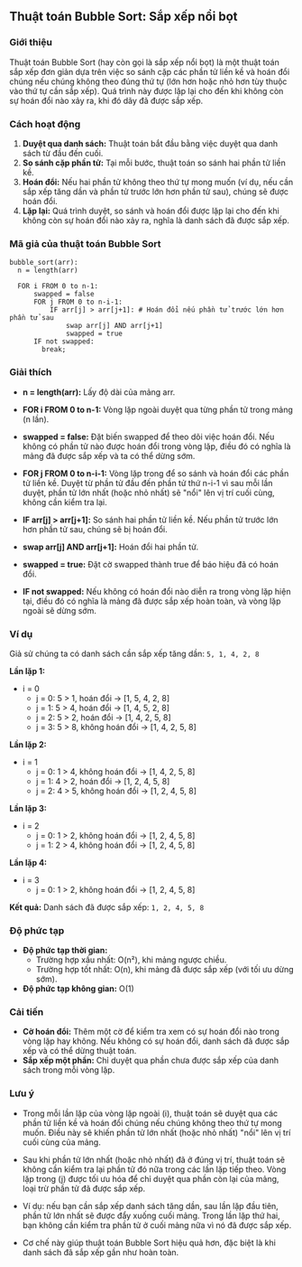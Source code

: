 ## Thuật toán Bubble Sort: Sắp xếp nổi bọt

### Giới thiệu

Thuật toán Bubble Sort (hay còn gọi là sắp xếp nổi bọt) là một thuật toán sắp xếp đơn giản dựa trên việc so sánh cặp các phần tử liền kề và hoán đổi chúng nếu chúng không theo đúng thứ tự (lớn hơn hoặc nhỏ hơn tùy thuộc vào thứ tự cần sắp xếp). Quá trình này được lặp lại cho đến khi không còn sự hoán đổi nào xảy ra, khi đó dãy đã được sắp xếp.

### Cách hoạt động

1. **Duyệt qua danh sách:** Thuật toán bắt đầu bằng việc duyệt qua danh sách từ đầu đến cuối.
2. **So sánh cặp phần tử:** Tại mỗi bước, thuật toán so sánh hai phần tử liền kề.
3. **Hoán đổi:** Nếu hai phần tử không theo thứ tự mong muốn (ví dụ, nếu cần sắp xếp tăng dần và phần tử trước lớn hơn phần tử sau), chúng sẽ được hoán đổi.
4. **Lặp lại:** Quá trình duyệt, so sánh và hoán đổi được lặp lại cho đến khi không còn sự hoán đổi nào xảy ra, nghĩa là danh sách đã được sắp xếp.

### Mã giả của thuật toán Bubble Sort

```
bubble_sort(arr):
  n = length(arr)

  FOR i FROM 0 to n-1:
      swapped = false
      FOR j FROM 0 to n-i-1:
          IF arr[j] > arr[j+1]: # Hoán đổi nếu phần tử trước lớn hơn phần tử sau
              swap arr[j] AND arr[j+1]
              swapped = true
      IF not swapped:
        break;
```

### Giải thích

- **n = length(arr):** Lấy độ dài của mảng arr.

- **FOR i FROM 0 to n-1:** Vòng lặp ngoài duyệt qua từng phần tử trong mảng (n lần).

- **swapped = false:** Đặt biến swapped để theo dõi việc hoán đổi. Nếu không có phần tử nào được hoán đổi trong vòng lặp, điều đó có nghĩa là mảng đã được sắp xếp và ta có thể dừng sớm.

- **FOR j FROM 0 to n-i-1:** Vòng lặp trong để so sánh và hoán đổi các phần tử liền kề. Duyệt từ phần tử đầu đến phần tử thứ n-i-1 vì sau mỗi lần duyệt, phần tử lớn nhất (hoặc nhỏ nhất) sẽ "nổi" lên vị trí cuối cùng, không cần kiểm tra lại.

- **IF arr[j] > arr[j+1]:** So sánh hai phần tử liền kề. Nếu phần tử trước lớn hơn phần tử sau, chúng sẽ bị hoán đổi.

- **swap arr[j] AND arr[j+1]:** Hoán đổi hai phần tử.

- **swapped = true:** Đặt cờ swapped thành true để báo hiệu đã có hoán đổi.

- **IF not swapped:** Nếu không có hoán đổi nào diễn ra trong vòng lặp hiện tại, điều đó có nghĩa là mảng đã được sắp xếp hoàn toàn, và vòng lặp ngoài sẽ dừng sớm.

### Ví dụ

Giả sử chúng ta có danh sách cần sắp xếp tăng dần: `5, 1, 4, 2, 8`

**Lần lặp 1:**

- i = 0
  - j = 0: 5 > 1, hoán đổi -> [1, 5, 4, 2, 8]
  - j = 1: 5 > 4, hoán đổi -> [1, 4, 5, 2, 8]
  - j = 2: 5 > 2, hoán đổi -> [1, 4, 2, 5, 8]
  - j = 3: 5 > 8, không hoán đổi -> [1, 4, 2, 5, 8]

**Lần lặp 2:**

- i = 1
  - j = 0: 1 > 4, không hoán đổi -> [1, 4, 2, 5, 8]
  - j = 1: 4 > 2, hoán đổi -> [1, 2, 4, 5, 8]
  - j = 2: 4 > 5, không hoán đổi -> [1, 2, 4, 5, 8]

**Lần lặp 3:**

- i = 2
  - j = 0: 1 > 2, không hoán đổi -> [1, 2, 4, 5, 8]
  - j = 1: 2 > 4, không hoán đổi -> [1, 2, 4, 5, 8]

**Lần lặp 4:**

- i = 3
  - j = 0: 1 > 2, không hoán đổi -> [1, 2, 4, 5, 8]

**Kết quả:** Danh sách đã được sắp xếp: `1, 2, 4, 5, 8`

### Độ phức tạp

- **Độ phức tạp thời gian:**
  - Trường hợp xấu nhất: O(n²), khi mảng ngược chiều.
  - Trường hợp tốt nhất: O(n), khi mảng đã được sắp xếp (với tối ưu dừng sớm).
- **Độ phức tạp không gian:** O(1)

### Cải tiến

- **Cờ hoán đổi:** Thêm một cờ để kiểm tra xem có sự hoán đổi nào trong vòng lặp hay không. Nếu không có sự hoán đổi, danh sách đã được sắp xếp và có thể dừng thuật toán.
- **Sắp xếp một phần:** Chỉ duyệt qua phần chưa được sắp xếp của danh sách trong mỗi vòng lặp.

### Lưu ý

- Trong mỗi lần lặp của vòng lặp ngoài (i), thuật toán sẽ duyệt qua các phần tử liền kề và hoán đổi chúng nếu chúng không theo thứ tự mong muốn. Điều này sẽ khiến phần tử lớn nhất (hoặc nhỏ nhất) "nổi" lên vị trí cuối cùng của mảng.

- Sau khi phần tử lớn nhất (hoặc nhỏ nhất) đã ở đúng vị trí, thuật toán sẽ không cần kiểm tra lại phần tử đó nữa trong các lần lặp tiếp theo. Vòng lặp trong (j) được tối ưu hóa để chỉ duyệt qua phần còn lại của mảng, loại trừ phần tử đã được sắp xếp.

- Ví dụ: nếu bạn cần sắp xếp danh sách tăng dần, sau lần lặp đầu tiên, phần tử lớn nhất sẽ được đẩy xuống cuối mảng. Trong lần lặp thứ hai, bạn không cần kiểm tra phần tử ở cuối mảng nữa vì nó đã được sắp xếp.

- Cơ chế này giúp thuật toán Bubble Sort hiệu quả hơn, đặc biệt là khi danh sách đã sắp xếp gần như hoàn toàn.